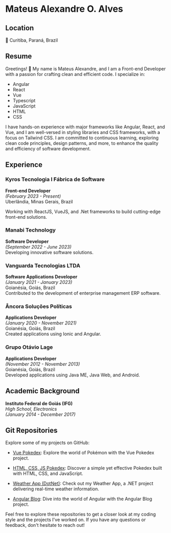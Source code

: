 # Mateus Alexandre O. Alves

## Location
📍 Curitiba, Paraná, Brazil

## Resume
Greetings! 👋 My name is Mateus Alexandre, and I am a Front-end Developer with a passion for crafting clean and efficient code. I specialize in:

- Angular
- React
- Vue
- Typescript
- JavaScript
- HTML
- CSS

I have hands-on experience with major frameworks like Angular, React, and Vue, and I am well-versed in styling libraries and CSS frameworks, with a focus on Tailwind CSS. I am committed to continuous learning, exploring clean code principles, design patterns, and more, to enhance the quality and efficiency of software development.

## Experience

### Kyros Tecnologia I Fábrica de Software
**Front-end Developer**  
*(February 2023 - Present)*  
Uberlândia, Minas Gerais, Brazil

Working with ReactJS, VueJS, and .Net frameworks to build cutting-edge front-end solutions.

### Manabi Technology
**Software Developer**  
*(September 2022 - June 2023)*  
Developing innovative software solutions.

### Vanguarda Tecnologias LTDA
**Software Applications Developer**  
*(January 2021 - January 2023)*  
Goianésia, Goiás, Brazil  
Contributed to the development of enterprise management ERP software.

### Âncora Soluções Políticas
**Applications Developer**  
*(January 2020 - November 2021)*  
Goianésia, Goiás, Brazil  
Created applications using Ionic and Angular.

### Grupo Otávio Lage
**Applications Developer**  
*(November 2012 - November 2013)*  
Goianésia, Goiás, Brazil  
Developed applications using Java ME, Java Web, and Android.

## Academic Background
**Instituto Federal de Goiás (IFG)**  
*High School, Electronics*  
*(January 2014 - December 2017)*

## Git Repositories
Explore some of my projects on GitHub:

- [Vue Pokedex](https://github.com/mateusalexandre6/vue-pokedex.git): Explore the world of Pokémon with the Vue Pokedex project.

- [HTML, CSS, JS Pokedex](https://github.com/mateusalexandre6/js-developer-pokedex.git): Discover a simple yet effective Pokedex built with HTML, CSS, and JavaScript.

- [Weather App (DotNet)](https://github.com/mateusalexandre6/weatherApp.git): Check out my Weather App, a .NET project delivering real-time weather information.

- [Angular Blog](https://github.com/mateusalexandre6/angular-blog.git): Dive into the world of Angular with the Angular Blog project.

Feel free to explore these repositories to get a closer look at my coding style and the projects I've worked on. If you have any questions or feedback, don't hesitate to reach out!
